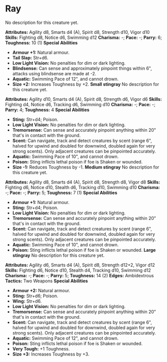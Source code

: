 # Ray

No description for this creature yet.

**Attributes:** Agility d8, Smarts d4 (A), Spirit d8, Strength d10,
Vigor d10
**Skills:** Fighting d8, Notice d6, Swimming d12
**Charisma:** -; **Pace:** -; **Parry:** 6; **Toughness:** 10 (1)
**Special Abilities**

- **Armour +1:** Natural armour.
- **Tail Slap:** Str+d6.
- **Low Light Vision:** No penalties for dim or dark lighting.
- **Blindsense:** Can sense and approximately pinpoint things within
6", attacks using blindsense are made at -2.
- **Aquatic:** Swimming Pace of 12", and cannot drown.
- **Size +2:** Increases Toughness by +2.
**Small stingray**
No description for this creature yet.

**Attributes:** Agility d10, Smarts d4 (A), Spirit d8, Strength d6,
Vigor d6
**Skills:** Fighting d4, Notice d6, Tracking d6, Swimming d10
**Charisma:** -; **Pace:** -; **Parry:** 4; **Toughness:** 4
**Special Abilities**

- **Sting:** Str+d4; Poison.
- **Low Light Vision:** No penalties for dim or dark lighting.
- **Tremorsense:** Can sense and accurately pinpoint anything within
20" that's in contact with the ground.
- **Scent:** Can navigate, track and detect creatures by scent (range
6", halved for upwind and doubled for downwind, doubled again for very
strong scents). Only adjacent creatures can be pinpointed accurately.
- **Aquatic:** Swimming Pace of 10", and cannot drown.
- **Poison:** Sting inflicts lethal poison if foe is Shaken or wounded.
- **Size -1:** Reduces Toughness by -1.
**Medium stingray**
No description for this creature yet.

**Attributes:** Agility d8, Smarts d4 (A), Spirit d8, Strength d8, Vigor
d8
**Skills:** Fighting d6, Notice d10, Stealth d6, Tracking d10, Swimming
d10
**Charisma:** -; **Pace:** -; **Parry:** 5; **Toughness:** 7 (1)
**Special Abilities**

- **Armour +1:** Natural armour.
- **Sting:** Str+d4; Poison.
- **Low Light Vision:** No penalties for dim or dark lighting.
- **Tremorsense:** Can sense and accurately pinpoint anything within
20" that's in contact with the ground.
- **Scent:** Can navigate, track and detect creatures by scent (range
6", halved for upwind and doubled for downwind, doubled again for very
strong scents). Only adjacent creatures can be pinpointed accurately.
- **Aquatic:** Swimming Pace of 10", and cannot drown.
- **Poison:** Sting inflicts lethal poison if foe is Shaken or wounded.
**Large stingray**
No description for this creature yet.

**Attributes:** Agility d6, Smarts d4 (A), Spirit d8, Strength d12+2,
Vigor d12
**Skills:** Fighting d6, Notice d10, Stealth d4, Tracking d10, Swimming
d12
**Charisma:** -; **Pace:** -; **Parry:** 5; **Toughness:** 14 (2)
**Edges:** Ambidextrous
**Tactics:** Two Weapons
**Special Abilities**

- **Armour +2:** Natural armour.
- **Sting:** Str+d6; Poison.
- **Wing:** Str+d6.
- **Low Light Vision:** No penalties for dim or dark lighting.
- **Tremorsense:** Can sense and accurately pinpoint anything within
20" that's in contact with the ground.
- **Scent:** Can navigate, track and detect creatures by scent (range
6", halved for upwind and doubled for downwind, doubled again for very
strong scents). Only adjacent creatures can be pinpointed accurately.
- **Aquatic:** Swimming Pace of 12", and cannot drown.
- **Poison:** Sting inflicts lethal poison if foe is Shaken or wounded.
- **Very Tough:** +1 Toughness.
- **Size +3:** Increases Toughness by +3.

